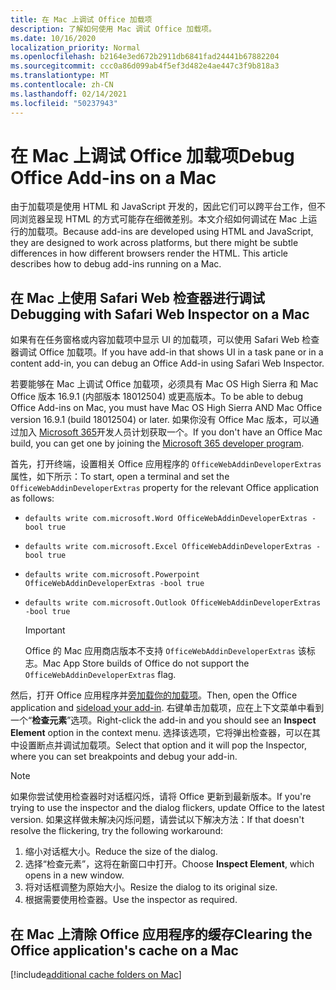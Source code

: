 ```yaml
---
title: 在 Mac 上调试 Office 加载项
description: 了解如何使用 Mac 调试 Office 加载项。
ms.date: 10/16/2020
localization_priority: Normal
ms.openlocfilehash: b2164e3ed672b2911db6841fad24441b67882204
ms.sourcegitcommit: ccc0a86d099ab4f5ef3d482e4ae447c3f9b818a3
ms.translationtype: MT
ms.contentlocale: zh-CN
ms.lasthandoff: 02/14/2021
ms.locfileid: "50237943"
---
```

# <a name="debug-office-add-ins-on-a-mac"></a><span data-ttu-id="4a17b-103">在 Mac 上调试 Office 加载项</span><span class="sxs-lookup"><span data-stu-id="4a17b-103">Debug Office Add-ins on a Mac</span></span>

<span data-ttu-id="4a17b-p101">由于加载项是使用 HTML 和 JavaScript 开发的，因此它们可以跨平台工作，但不同浏览器呈现 HTML 的方式可能存在细微差别。本文介绍如何调试在 Mac 上运行的加载项。</span><span class="sxs-lookup"><span data-stu-id="4a17b-p101">Because add-ins are developed using HTML and JavaScript, they are designed to work across platforms, but there might be subtle differences in how different browsers render the HTML. This article describes how to debug add-ins running on a Mac.</span></span>

## <a name="debugging-with-safari-web-inspector-on-a-mac"></a><span data-ttu-id="4a17b-106">在 Mac 上使用 Safari Web 检查器进行调试</span><span class="sxs-lookup"><span data-stu-id="4a17b-106">Debugging with Safari Web Inspector on a Mac</span></span>

<span data-ttu-id="4a17b-107">如果有在任务窗格或内容加载项中显示 UI 的加载项，可以使用 Safari Web 检查器调试 Office 加载项。</span><span class="sxs-lookup"><span data-stu-id="4a17b-107">If you have add-in that shows UI in a task pane or in a content add-in, you can debug an Office Add-in using Safari Web Inspector.</span></span>

<span data-ttu-id="4a17b-108">若要能够在 Mac 上调试 Office 加载项，必须具有 Mac OS High Sierra 和 Mac Office 版本 16.9.1 (内部版本 18012504) 或更高版本。</span><span class="sxs-lookup"><span data-stu-id="4a17b-108">To be able to debug Office Add-ins on Mac, you must have Mac OS High Sierra AND Mac Office version 16.9.1 (build 18012504) or later.</span></span> <span data-ttu-id="4a17b-109">如果你没有 Office Mac 版本，可以通过加入 [Microsoft 365](https://developer.microsoft.com/office/dev-program)开发人员计划获取一个。</span><span class="sxs-lookup"><span data-stu-id="4a17b-109">If you don't have an Office Mac build, you can get one by joining the [Microsoft 365 developer program](https://developer.microsoft.com/office/dev-program).</span></span>

<span data-ttu-id="4a17b-110">首先，打开终端，设置相关 Office 应用程序的 `OfficeWebAddinDeveloperExtras` 属性，如下所示：</span><span class="sxs-lookup"><span data-stu-id="4a17b-110">To start, open a terminal and set the `OfficeWebAddinDeveloperExtras` property for the relevant Office application as follows:</span></span>

- `defaults write com.microsoft.Word OfficeWebAddinDeveloperExtras -bool true`

- `defaults write com.microsoft.Excel OfficeWebAddinDeveloperExtras -bool true`

- `defaults write com.microsoft.Powerpoint OfficeWebAddinDeveloperExtras -bool true`

- `defaults write com.microsoft.Outlook OfficeWebAddinDeveloperExtras -bool true`

    > [!IMPORTANT]
    > <span data-ttu-id="4a17b-111">Office 的 Mac 应用商店版本不支持 `OfficeWebAddinDeveloperExtras` 该标志。</span><span class="sxs-lookup"><span data-stu-id="4a17b-111">Mac App Store builds of Office do not support the `OfficeWebAddinDeveloperExtras` flag.</span></span>

<span data-ttu-id="4a17b-112">然后，打开 Office 应用程序并[旁加载你的加载项](sideload-an-office-add-in-on-ipad-and-mac.md)。</span><span class="sxs-lookup"><span data-stu-id="4a17b-112">Then, open the Office application and [sideload your add-in](sideload-an-office-add-in-on-ipad-and-mac.md).</span></span> <span data-ttu-id="4a17b-113">右键单击加载项，应在上下文菜单中看到一个“**检查元素**”选项。</span><span class="sxs-lookup"><span data-stu-id="4a17b-113">Right-click the add-in and you should see an **Inspect Element** option in the context menu.</span></span> <span data-ttu-id="4a17b-114">选择该选项，它将弹出检查器，可以在其中设置断点并调试加载项。</span><span class="sxs-lookup"><span data-stu-id="4a17b-114">Select that option and it will pop the Inspector, where you can set breakpoints and debug your add-in.</span></span>

> [!NOTE]
> <span data-ttu-id="4a17b-115">如果你尝试使用检查器时对话框闪烁，请将 Office 更新到最新版本。</span><span class="sxs-lookup"><span data-stu-id="4a17b-115">If you're trying to use the inspector and the dialog flickers, update Office to the latest version.</span></span> <span data-ttu-id="4a17b-116">如果这样做未解决闪烁问题，请尝试以下解决方法：</span><span class="sxs-lookup"><span data-stu-id="4a17b-116">If that doesn't resolve the flickering, try the following workaround:</span></span>
> 1. <span data-ttu-id="4a17b-117">缩小对话框大小。</span><span class="sxs-lookup"><span data-stu-id="4a17b-117">Reduce the size of the dialog.</span></span>
> 2. <span data-ttu-id="4a17b-118">选择“检查元素”，这将在新窗口中打开。</span><span class="sxs-lookup"><span data-stu-id="4a17b-118">Choose **Inspect Element**, which opens in a new window.</span></span>
> 3. <span data-ttu-id="4a17b-119">将对话框调整为原始大小。</span><span class="sxs-lookup"><span data-stu-id="4a17b-119">Resize the dialog to its original size.</span></span>
> 4. <span data-ttu-id="4a17b-120">根据需要使用检查器。</span><span class="sxs-lookup"><span data-stu-id="4a17b-120">Use the inspector as required.</span></span>

## <a name="clearing-the-office-applications-cache-on-a-mac"></a><span data-ttu-id="4a17b-121">在 Mac 上清除 Office 应用程序的缓存</span><span class="sxs-lookup"><span data-stu-id="4a17b-121">Clearing the Office application's cache on a Mac</span></span>

[!include[additional cache folders on Mac](../includes/mac-cache-folders.md)]

